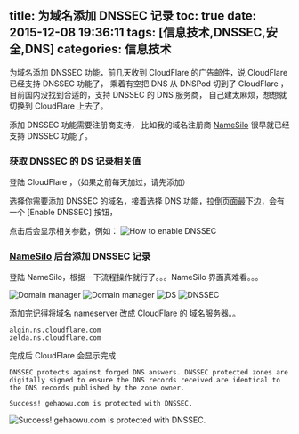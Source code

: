 title: 为域名添加 DNSSEC 记录
toc: true
date: 2015-12-08 19:36:11
tags: [信息技术,DNSSEC,安全,DNS]
categories: 信息技术
---

为域名添加 DNSSEC 功能，前几天收到 CloudFlare 的广告邮件，说 CloudFlare 已经支持 DNSSEC 功能了，
乘着有空把 DNS 从 DNSPod 切到了 CloudFlare ，目前国内没找到合适的，支持 DNSSEC 的 DNS 服务商，
自己建太麻烦，想想就切换到 CloudFlare 上去了。

添加 DNSSEC 功能需要注册商支持， 比如我的域名注册商 [NameSilo](/go/namesilo) 很早就已经支持 DNSSEC 功能了。

### 获取 DNSSEC 的 DS 记录相关值

登陆 CloudFlare ，（如果之前每天加过，请先添加）

选择你需要添加 DNSSEC 的域名，接着选择 DNS 功能，拉倒页面最下边，会有一个 [Enable DNSSEC] 按钮，

点击后会显示相关参数，例如：
![How to enable DNSSEC](https://dn-gehaowu.qbox.me/notes/2015/12/CloudFlare1.png)

### [NameSilo](/go/namesilo) 后台添加 DNSSEC 记录

登陆 NameSilo，根据一下流程操作就行了。。。NameSilo 界面真难看。。。

![Domain manager](https://dn-gehaowu.qbox.me/notes/2015/12/namesilo1.png)
![Domain manager](https://dn-gehaowu.qbox.me/notes/2015/12/namesilo2.png)
![DS](https://dn-gehaowu.qbox.me/notes/2015/12/namesilo3.png)
![DNSSEC](https://dn-gehaowu.qbox.me/notes/2015/12/namesilo4.png)

添加完记得将域名 nameserver 改成 CloudFlare 的 域名服务器。。

```
algin.ns.cloudflare.com
zelda.ns.cloudflare.com
```

完成后 CloudFlare 会显示完成
```
DNSSEC protects against forged DNS answers. DNSSEC protected zones are digitally signed to ensure the DNS records received are identical to the DNS records published by the zone owner.

Success! gehaowu.com is protected with DNSSEC.
```

![Success! gehaowu.com is protected with DNSSEC.](https://dn-gehaowu.qbox.me/notes/2015/12/CloudFlare2.png)